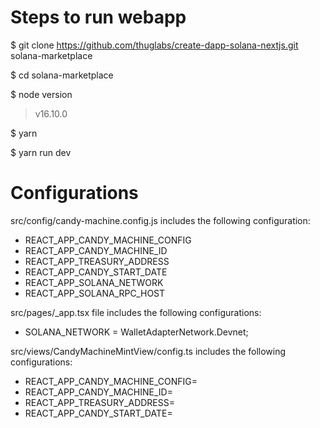 # Steps to run webapp
$ git clone https://github.com/thuglabs/create-dapp-solana-nextjs.git solana-marketplace

$ cd solana-marketplace

$ node version
> v16.10.0

$ yarn

$ yarn run dev

# Configurations
src/config/candy-machine.config.js includes the following configuration:
- REACT_APP_CANDY_MACHINE_CONFIG
- REACT_APP_CANDY_MACHINE_ID
- REACT_APP_TREASURY_ADDRESS
- REACT_APP_CANDY_START_DATE
- REACT_APP_SOLANA_NETWORK
- REACT_APP_SOLANA_RPC_HOST

src/pages/_app.tsx file includes the following configurations:
- SOLANA_NETWORK = WalletAdapterNetwork.Devnet;

src/views/CandyMachineMintView/config.ts includes the following configurations:
- REACT_APP_CANDY_MACHINE_CONFIG=
- REACT_APP_CANDY_MACHINE_ID=
- REACT_APP_TREASURY_ADDRESS=
- REACT_APP_CANDY_START_DATE=

